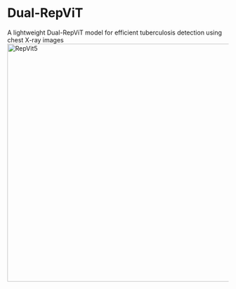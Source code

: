 # Dual-RepViT
A lightweight Dual-RepViT model for efficient tuberculosis  detection using chest X-ray images
<img width="960" height="540" alt="RepVit5" src="https://github.com/user-attachments/assets/f8c00007-c216-4b3e-b10a-9144939a3c28" />
